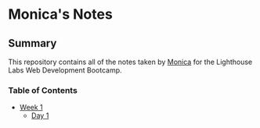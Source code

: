 # Monica's Notes
## Summary

This repository contains all of the notes taken by [Monica](https://github.com/Mpalko07/lighthouse-web-notes) for the Lighthouse Labs Web Development Bootcamp.
### Table of Contents
* [Week 1](/Week_1)
  * [Day 1](/Week_1/Day_1/)
  
  